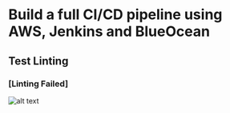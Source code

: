 # Build a full CI/CD pipeline using AWS, Jenkins and BlueOcean

## Test Linting
### [Linting Failed]
![alt text](https://github.com/amroakmal/proj/blob/master/screenshots/Screenshot%20from%202020-08-24%2022-10-53.png)
